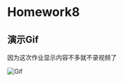 # Homework8

## 演示Gif
因为这次作业显示内容不多就不录视频了

![Gif](https://zhongwq.github.io/unity3D-learning/media/15280773583232/效果.gif)

